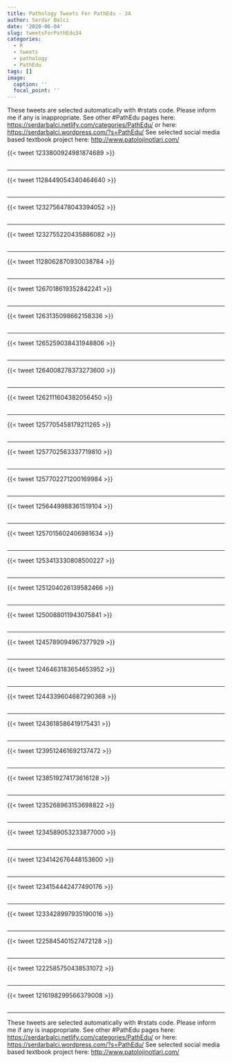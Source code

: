 ```yaml
---
title: Pathology Tweets For PathEdu - 34
author: Serdar Balci
date: '2020-06-04'
slug: tweetsForPathEdu34
categories:
  - R
  - tweets
  - pathology
  - PathEdu
tags: []
image:
  caption: ''
  focal_point: ''
---
```



These tweets are selected automatically with #rstats code. Please inform me if any is inappropriate.
See other #PathEdu pages here: https://serdarbalci.netlify.com/categories/PathEdu/  or here: https://serdarbalci.wordpress.com/?s=PathEdu/ 
See selected social media based textbook project here: http://www.patolojinotlari.com/

{{< tweet 1233800924981874689 >}}
<br>
<br>
<hr>
{{< tweet 1128449054340464640 >}}
<br>
<br>
<hr>
{{< tweet 1232756478043394052 >}}
<br>
<br>
<hr>
{{< tweet 1232755220435886082 >}}
<br>
<br>
<hr>
{{< tweet 1128062870930038784 >}}
<br>
<br>
<hr>
{{< tweet 1267018619352842241 >}}
<br>
<br>
<hr>
{{< tweet 1263135098662158336 >}}
<br>
<br>
<hr>
{{< tweet 1265259038431948806 >}}
<br>
<br>
<hr>
{{< tweet 1264008278373273600 >}}
<br>
<br>
<hr>
{{< tweet 1262111604382056450 >}}
<br>
<br>
<hr>
{{< tweet 1257705458179211265 >}}
<br>
<br>
<hr>
{{< tweet 1257702563337719810 >}}
<br>
<br>
<hr>
{{< tweet 1257702271200169984 >}}
<br>
<br>
<hr>
{{< tweet 1256449988361519104 >}}
<br>
<br>
<hr>
{{< tweet 1257015602406981634 >}}
<br>
<br>
<hr>
{{< tweet 1253413330808500227 >}}
<br>
<br>
<hr>
{{< tweet 1251204026139582466 >}}
<br>
<br>
<hr>
{{< tweet 1250088011943075841 >}}
<br>
<br>
<hr>
{{< tweet 1245789094967377929 >}}
<br>
<br>
<hr>
{{< tweet 1246463183654653952 >}}
<br>
<br>
<hr>
{{< tweet 1244339604687290368 >}}
<br>
<br>
<hr>
{{< tweet 1243618586419175431 >}}
<br>
<br>
<hr>
{{< tweet 1239512461692137472 >}}
<br>
<br>
<hr>
{{< tweet 1238519274173616128 >}}
<br>
<br>
<hr>
{{< tweet 1235268963153698822 >}}
<br>
<br>
<hr>
{{< tweet 1234589053233877000 >}}
<br>
<br>
<hr>
{{< tweet 1234142676448153600 >}}
<br>
<br>
<hr>
{{< tweet 1234154442477490176 >}}
<br>
<br>
<hr>
{{< tweet 1233428997935190016 >}}
<br>
<br>
<hr>
{{< tweet 1225845401527472128 >}}
<br>
<br>
<hr>
{{< tweet 1222585750438531072 >}}
<br>
<br>
<hr>
{{< tweet 1216198299566379008 >}}
<br>
<br>
<hr>


These tweets are selected automatically with #rstats code. Please inform me if any is inappropriate.
See other #PathEdu pages here: https://serdarbalci.netlify.com/categories/PathEdu/  or here: https://serdarbalci.wordpress.com/?s=PathEdu/ 
See selected social media based textbook project here: http://www.patolojinotlari.com/
